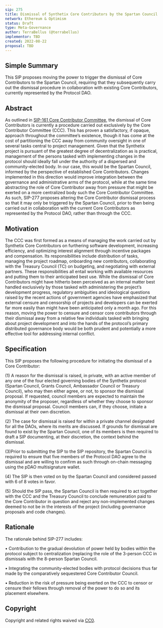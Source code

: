 ```yaml
---
sip: 275
title: Dismissal of Synthetix Core Contributors by the Spartan Council
network: Ethereum & Optimism
status: Draft
type: Meta-Governance
author: TerraBellus (@terrabellus)
implementor: TBD
created: 2022-08-22
proposal: TBD
---
```


<!--You can leave these HTML comments in your merged SIP and delete the visible duplicate text guides, they will not appear and may be helpful to refer to if you edit it again. This is the suggested template for new SIPs. Note that an SIP number will be assigned by an editor. When opening a pull request to submit your SIP, please use an abbreviated title in the filename, `sip-draft_title_abbrev.md`. The title should be 44 characters or less.-->

## Simple Summary

<!--"If you can't explain it simply, you don't understand it well enough." Simply describe the outcome the proposed changes intends to achieve. This should be non-technical and accessible to a casual community member.-->

This SIP proposes moving the power to trigger the dismissal of Core Contributors to the Spartan Council, requiring that they subsequently carry out the dismissal procedure in collaboration with existing Core Contributors, currently represented by the Protocol DAO.

## Abstract

<!--A short (~200 word) description of the proposed change, the abstract should clearly describe the proposed change. This is what *will* be done if the SIP is implemented, not *why* it should be done or *how* it will be done. If the SIP proposes deploying a new contract, write, "we propose to deploy a new contract that will do x".-->

As outlined in [SIP-161 Core Contributor Committee](https://sips.synthetix.io/sips/sip-161/), the dismissal of Core Contributors is currently a procedure carried out exclusively by the Core Contributor Committee (CCC). This has proven a satisfactory, if opaque, approach throughout the committee’s existence, though it has come at the cost of partitioning the CCC away from community oversight in one of several tasks central to project management. Given that the Synthetix project is pursuant of the greatest degree of decentralization as is practical, management of the persons tasked with implementing changes in the protocol should ideally fall under the authority of a dispersed and community-elected body. In our case, this would be the Spartan Council, informed by the perspective of established Core Contributors. Changes implemented in this direction would improve integration between the governance and administrative arms of the protocol, while at the same time abstracting the role of Core Contributor away from pressure that might be exerted on a more centralized body such the Core Contributor Committee. As such, SIP-277 proposes altering the Core Contributor dismissal process so that it may only be triggered by the Spartan Council, prior to then being carried out in collaboration with the current Core Contributors as represented by the Protocol DAO, rather than through the CCC.

## Motivation

<!--This is the problem statement. This is the *why* of the SIP. It should clearly explain *why* the current state of the protocol is inadequate.  It is critical that you explain *why* the change is needed, if the SIP proposes changing how something is calculated, you must address *why* the current calculation is innaccurate or wrong. This is not the place to describe how the SIP will address the issue!-->

The CCC was first formed as a means of managing the work carried out by Synthetix Core Contributors on furthering software development, increasing efficiency, and optimizing interest alignment through incentive packages and compensation. Its responsibilities include distribution of tasks, managing the project roadmap, onboarding new contributors, collaborating with the Treasury Council (TC) on budgeting, and negotiating with external partners. These responsibilities all entail working with available resources and putting them to their anticipated best use. While the dismissal of Core Contributors might have hitherto been perceived as an internal matter best handled exclusively by those tasked with administering the project’s development progress, regulatory ambiguities and ideological questions raised by the recent actions of government agencies have emphasized that external censure and censorship of projects and developers can be exerted far more easily than might have been anticipated only a month ago. For this reason, moving the power to censure and censor core contributors through their dismissal away from a relative few individuals tasked with bringing about project development and into the hands of the protocol’s primary distributed governance body would be both prudent and potentially a more effective tool for addressing internal conflict.

## Specification

<!--The specification should describe the syntax and semantics of any new feature, there are five sections
1. Overview
2. Rationale
3. Technical Specification
4. Test Cases
5. Configurable Values
-->

This SIP proposes the following procedure for initiating the dismissal of a Core Contributor:

(1)	A reason for the dismissal is raised, in private, with an active member of any one of the four elected governing bodies of the Synthetix protocol (Spartan Council, Grants Council, Ambassador Council or Treasury Council), who may then either agree, or not, to sponsor the dismissal proposal. If requested, council members are expected to maintain the anonymity of the proposer, regardless of whether they choose to sponsor the dismissal proposal. Council members can, if they choose, initiate a dismissal at their own discretion.

(2)	The case for dismissal is raised for within a private channel designated for all the DAOs, where its merits are discussed. If grounds for dismissal are found to exist by the Spartan Council, one of its members is then required to draft a SIP documenting, at their discretion, the context behind the dismissal.

(3)Prior to submitting the SIP to the SIP repository, the Spartan Council is required to ensure that five members of the Protocol DAO agree to the dismissal and are willing to confirm as such through on-chain messaging using the pDAO multisignature wallet.

(4)	The SIP is then voted on by the Spartan Council and considered passed with 6 of 8 votes in favor.

(5)	Should the SIP pass, the Spartan Council is then required to act together with the CCC and the Treasury Council to conclude remuneration paid to the Core Contributor in question and reject any non-implemented changes deemed to not be in the interests of the project (including governance proposals and code changes).

## Rationale

The rationale behind SIP-277 includes:

•	Contribution to the gradual devolution of power held by bodies within the protocol subject to centralization (replacing the role of the 3-person CCC in dismissals with the 8-person Spartan Council.

•	Integrating the community-elected bodies with protocol decisions thus far made by the comparatively sequestered Core Contributor Council.

•	Reduction in the risk of pressure being exerted on the CCC to censor or censure their fellows through removal of the power to do so and its placement elsewhere.

## Copyright

Copyright and related rights waived via [CC0](https://creativecommons.org/publicdomain/zero/1.0/).
